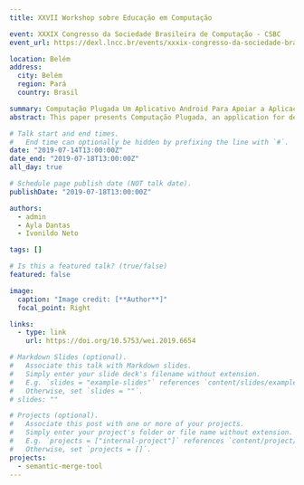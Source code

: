 ```yaml
---
title: XXVII Workshop sobre Educação em Computação

event: XXXIX Congresso da Sociedade Brasileira de Computação - CSBC
event_url: https://dexl.lncc.br/events/xxxix-congresso-da-sociedade-brasileira-de-computacao-csbc

location: Belém
address:
  city: Belém
  region: Pará
  country: Brasil

summary: Computação Plugada Um Aplicativo Android Para Apoiar a Aplicação de Exercícios de Computação Desplugada
abstract: This paper presents Computação Plugada, an application for developing computational thinking skills. Its main goal is to simplify teaching involving unplugged computing activities and also allow users to individually learn the concepts with automatic feedback. The application is easy to use and is built upon the well known Computer Science Unplugged lessons.

# Talk start and end times.
#   End time can optionally be hidden by prefixing the line with `#`.
date: "2019-07-14T13:00:00Z"
date_end: "2019-07-18T13:00:00Z"
all_day: true

# Schedule page publish date (NOT talk date).
publishDate: "2019-07-18T13:00:00Z"

authors:
  - admin
  - Ayla Dantas​
  - Ivonildo Neto

tags: []

# Is this a featured talk? (true/false)
featured: false

image:
  caption: "Image credit: [**Author**]"
  focal_point: Right

links:
  - type: link
    url: https://doi.org/10.5753/wei.2019.6654

# Markdown Slides (optional).
#   Associate this talk with Markdown slides.
#   Simply enter your slide deck's filename without extension.
#   E.g. `slides = "example-slides"` references `content/slides/example-slides.md`.
#   Otherwise, set `slides = ""`.
# slides: ""

# Projects (optional).
#   Associate this post with one or more of your projects.
#   Simply enter your project's folder or file name without extension.
#   E.g. `projects = ["internal-project"]` references `content/project/deep-learning/index.md`.
#   Otherwise, set `projects = []`.
projects:
  - semantic-merge-tool
---
```

